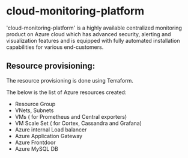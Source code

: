 # cloud-monitoring-platform
'cloud-monitoring-platform' is a highly available centralized monitoring product on Azure cloud which has advanced security, alerting and visualization features and is equipped with fully automated installation capabilities for various end-customers.

## Resource provisioning:
The resource provisioning is done using Terraform.

The below is the list of Azure resources created:

- Resource Group
- VNets, Subnets
- VMs ( for Prometheus and Central exporters)
- VM Scale Set ( for Cortex, Cassandra and Grafana)
- Azure internal Load balancer
- Azure Application Gateway
- Azure Frontdoor
- Azure MySQL DB
